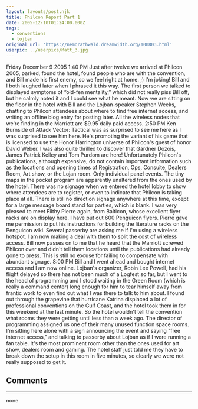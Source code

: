```yaml
---
layout: layouts/post.njk
title: Philcon Report Part 1
date: 2005-12-10T01:24:00.000Z
tags:
  - conventions
  - lojban
original_url: 'https://nemorathwald.dreamwidth.org/100803.html'
userpic: ../userpics/Matt_3.jpg
---
```

Friday December 9 2005 1:40 PM Just after twelve we arrived at Philcon 2005, parked, found the hotel, found people who are with the convention, and Bill made his first enemy, so we feel right at home. ;) I'm joking! Bill and I both laughed later when I phrased it this way. The first person we talked to displayed symptoms of “old-fen mentality,” which did not really piss Bill off, but he calmly noted it and I could see what he meant. Now we are sitting on the floor in the hotel with Bill and the Lojban-speaker Stephen Weeks, chatting to Philcon attendees about where to find free internet access, and writing an offline blog entry for posting later. All the wireless nodes that we're finding in the Marriott are $9.95 daily paid access. 2:50 PM Ken Burnside of Attack Vector: Tactical was as surprised to see me here as I was surprised to see him here. He's promoting the variant of his game that is licensed to use the Honor Harrington universe of Philcon's guest of honor David Weber. I was also quite thrilled to discover that Gardner Dozois, James Patrick Kelley and Tom Purdom are here! Unfortunately Philcon's publications, although expensive, do not contain important information such as the locations and opening times of Registration, Ops, Consuite, Dealers Room, Art show, or the Lojan room. Only individual panel events. The tiny maps in the pocket program are apparently unaltered from the ones used by the hotel. There was no signage when we entered the hotel lobby to show where attendees are to register, or even to indicate that Philcon is taking place at all. There is still no direction signage anywhere at this time, except for a large message board stand for parties, which is blank. I was very pleased to meet Filthy Pierre again, from Balticon, whose excellent flyer racks are on display here. I have put out 600 Penguicon flyers. Pierre gave me permission to put his instructions for building the literature racks on the Penguicon wiki. Several passerby are asking me if I'm using a wireless hotspot. I am now making a deal with them to split the cost of wireless access. Bill now passes on to me that he heard that the Marriott screwed Philcon over and didn't tell them locations until the publications had already gone to press. This is still no excuse for failing to compensate with abundant signage. 8:00 PM Bill and I went ahead and bought internet access and I am now online. Lojban's organizer, Robin Lee Powell, had his flight delayed so there has not been much of a Logfest so far, but I went to the head of programming and I stood waiting in the Green Room (which is really a command center) long enough for him to tear himself away from frantic work to even find out what I was there to talk to him about. I found out through the grapevine that hurricane Katrina displaced a lot of professional conventions on the Gulf Coast, and the hotel took them in for this weekend at the last minute. So the hotel wouldn't tell the convention what rooms they were getting until less than a week ago. The director of programming assigned us one of their many unused function space rooms. I'm sitting here alone with a sign announcing the event and saying "free internet access," and talking to passerby about Lojban as if I were running a fan table. It's the most prominent room other than the ones used for art show, dealers room and gaming. The hotel staff just told me they have to break down the setup in this room in five minutes, so clearly we were not really supposed to get it.

## Comments

---

none

